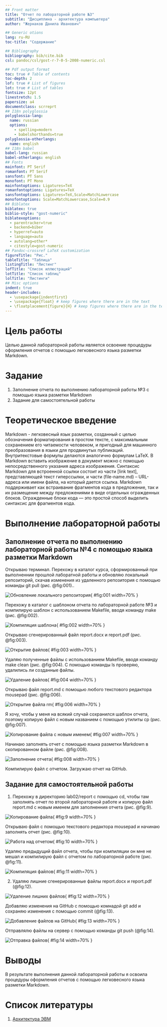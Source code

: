 ```yaml
---
## Front matter
title: "Отчет по лабораторной работе №3"
subtitle: "Дисциплина - архитектура компьютера"
author: "Жернаков Данила Иванович"

## Generic otions
lang: ru-RU
toc-title: "Содержание"

## Bibliography
bibliography: bib/cite.bib
csl: pandoc/csl/gost-r-7-0-5-2008-numeric.csl

## Pdf output format
toc: true # Table of contents
toc-depth: 2
lof: true # List of figures
lot: true # List of tables
fontsize: 12pt
linestretch: 1.5
papersize: a4
documentclass: scrreprt
## I18n polyglossia
polyglossia-lang:
  name: russian
  options:
	- spelling=modern
	- babelshorthands=true
polyglossia-otherlangs:
  name: english
## I18n babel
babel-lang: russian
babel-otherlangs: english
## Fonts
mainfont: PT Serif
romanfont: PT Serif
sansfont: PT Sans
monofont: PT Mono
mainfontoptions: Ligatures=TeX
romanfontoptions: Ligatures=TeX
sansfontoptions: Ligatures=TeX,Scale=MatchLowercase
monofontoptions: Scale=MatchLowercase,Scale=0.9
## Biblatex
biblatex: true
biblio-style: "gost-numeric"
biblatexoptions:
  - parentracker=true
  - backend=biber
  - hyperref=auto
  - language=auto
  - autolang=other*
  - citestyle=gost-numeric
## Pandoc-crossref LaTeX customization
figureTitle: "Рис."
tableTitle: "Таблица"
listingTitle: "Листинг"
lofTitle: "Список иллюстраций"
lotTitle: "Список таблиц"
lolTitle: "Листинги"
## Misc options
indent: true
header-includes:
  - \usepackage{indentfirst}
  - \usepackage{float} # keep figures where there are in the text
  - \floatplacement{figure}{H} # keep figures where there are in the text
---
```


# Цель работы

Целью данной лабораторной работы является освоение процедуры оформления отчетов с помощью легковесного языка разметки Markdown.

# Задание

1. Заполнение отчета по выполнению лабораторной работы №3 с помощью языка разметки Markdown
2. Задание для самостоятельной работы

# Теоретическое введение

Markdown - легковесный язык разметки, созданный с целью обозначения форматирования в простом тексте, с максимальным сохранением его читаемости человеком, и пригодный для машинного преобразования в языки для продвинутых публикаций. 
Внутритекстовые формулы делаются аналогично формулам LaTeX.
В Markdown вставить изображение в документ можно с помощью непосредственного указания адреса изображения.
Синтаксис Markdown для встроенной ссылки состоит из части [link text], представляющей текст гиперссылки, и части (file-name.md) – URL-адреса или имени файла, на который дается ссылка.
Markdown поддерживает как встраивание фрагментов кода в предложение, так и их размещение между предложениями в виде отдельных огражденных блоков. Огражденные блоки кода — это простой способ выделить синтаксис для фрагментов кода.

# Выполнение лабораторной работы

## Заполнение отчета по выполнению лабораторной работы №4 с помощью языка разметки Markdown

Открываю терминал. Перехожу в каталог курса, сформированный при выполненнии прошлой лаборатной работы и обновляю локальный репозиторий, скачав изменения из удаленного репозитория с помощью команды git pull (рис. @fig:001)..

![Обновление локального репозитория](image/1.png){ #fig:001 width=70% }

Перехожу в каталог с шаблоном отчета по лабораторной работе №3 и компилирую шаблон с использованием Makefile, вводя команду make (рис. @fig:002).

![Компиляция шаблона](image/2.png){ #fig:002 width=70% }

Открываю сгенерированный файл report.docx и report.pdf (рис. @fig:003).

![Открытие файлов](image/3.png){ #fig:003 width=70% }


Удаляю полученные файлы с использованием Makefile, вводя команду make clean (рис. @fig:004). С помощью команды ls проверяю, удалились ли созданные файлы.

![Удаление файлов](image/4.png){ #fig:004 width=70% }

Открываю файл report.md с помощью любого текстового редактора mousepad (рис. @fig:006).

![Открытие файла rm](image/6.png){ #fig:006 width=70% }

Я хочу, чтобы у меня на всякий случай сохранился шаблон отчета, поэтому копирую файл с новым названием с помощью утилиты cp (рис. @fig:007).

![Копирование файла с новым именем](image/7.png){ #fig:007 width=70% }

Начинаю заполнять отчет с помощью языка разметки Markdown в скопированном файле (рис. @fig:008).

![Заполнение отчета](image/8.png){ #fig:008 width=70% }

Компилирую файл с отчетом. Загружаю отчет на GitHub.

## Задание для самостоятельной работы

1. Перехожу в директорию lab02/report с помощью cd, чтобы там заполнять отчет по второй лабораторной работе и копирую файл report.md с новым именем для заполненния отчета (рис. @fig:9).

![Копирование файла](image/9.png){ #fig:9 width=70% }

Открываю файл с помощью текстового редактора mousepad и начинаю заполнять отчет (рис. @fig:10).

![Работа над отчетом](image/10.png){ #fig:10 width=70% }

Удаляю предыдущий файл отчета, чтобы при компиляции он мне не мешал и компилирую файл с отчетом по лабораторной работе (рис. @fig:11).

![Компиляция файлов](image/11.png){ #fig:11 width=70% }

2. Удаляю лишние сгенерированные файлы report.docx и report.pdf (@fig:12).

![Удаление лишних файлов](image/12.png){ #fig:12 width=70% }

Добавляю изменения на GitHub с помощью комнадой git add и сохраняю изменения с помощью commit (@fig:13).

![Добавление файлов на GitHub](image/13.png){ #fig:13 width=70% }

Отправлялю файлы на сервер с помощью команды git push (@fig:14).

![Отправка файлов](image/14.png){ #fig:14 width=70% }

# Выводы

В результате выполнения данной лабораторной работы я освоила процедуры оформления отчетов с помощью легковесного языка разметки Markdown.

# Список литературы

1. [Архитектура ЭВМ](https://esystem.rudn.ru/pluginfile.php/1584625/mod_resource/content/1/%D0%9B%D0%B0%D0%B1%D0%BE%D1%80%D0%B0%D1%82%D0%BE%D1%80%D0%BD%D0%B0%D1%8F%20%D1%80%D0%B0%D0%B1%D0%BE%D1%82%D0%B0%20%E2%84%964.pdf)

